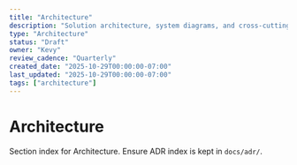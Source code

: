 ```yaml
---
title: "Architecture"
description: "Solution architecture, system diagrams, and cross-cutting concerns (scaffold)."
type: "Architecture"
status: "Draft"
owner: "Kevy"
review_cadence: "Quarterly"
created_date: "2025-10-29T00:00:00-07:00"
last_updated: "2025-10-29T00:00:00-07:00"
tags: ["architecture"]
---
```


# Architecture

Section index for Architecture. Ensure ADR index is kept in `docs/adr/`.

